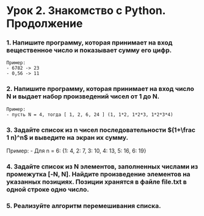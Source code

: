 # Урок 2. Знакомство с Python. Продолжение

### 1. Напишите программу, которая принимает на вход вещественное число и показывает сумму его цифр.

    Пример:
    - 6782 -> 23
    - 0,56 -> 11

### 2. Напишите программу, которая принимает на вход число N и выдает набор произведений чисел от 1 до N.
    Пример:
    - пусть N = 4, тогда [ 1, 2, 6, 24 ] (1, 1*2, 1*2*3, 1*2*3*4)
### 3. Задайте список из n чисел последовательности $(1+\frac 1 n)^n$ и выведите на экран их сумму.
Пример:
    - Для n = 6: {1: 4, 2: 7, 3: 10, 4: 13, 5: 16, 6: 19}
### 4. Задайте список из N элементов, заполненных числами из промежутка [-N, N]. Найдите произведение элементов на указанных позициях. Позиции хранятся в файле file.txt в одной строке одно число.
### 5. Реализуйте алгоритм перемешивания списка.